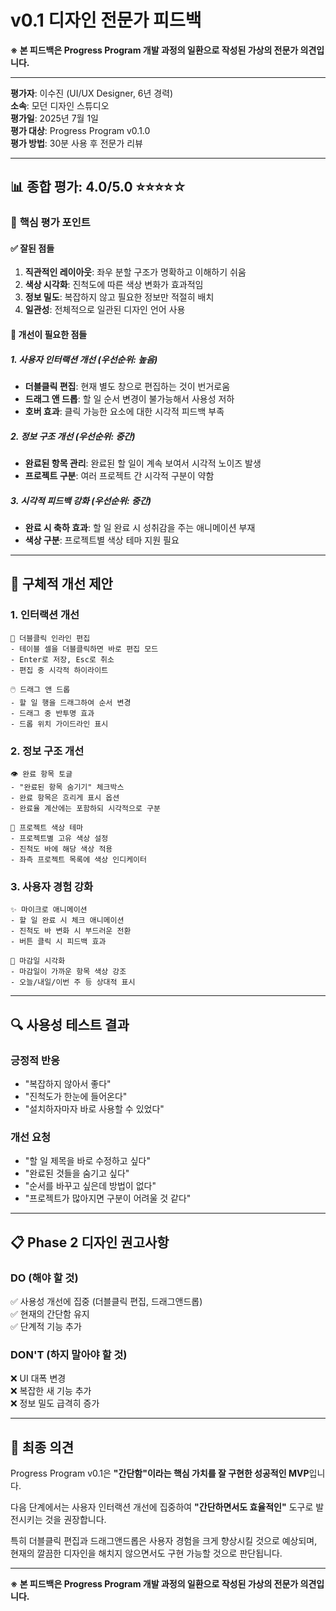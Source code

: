 ﻿# v0.1 디자인 전문가 피드백

**※ 본 피드백은 Progress Program 개발 과정의 일환으로 작성된 가상의 전문가 의견입니다.**

---

**평가자**: 이수진 (UI/UX Designer, 6년 경력)  
**소속**: 모던 디자인 스튜디오  
**평가일**: 2025년 7월 1일  
**평가 대상**: Progress Program v0.1.0  
**평가 방법**: 30분 사용 후 전문가 리뷰

---

## 📊 종합 평가: 4.0/5.0 ⭐⭐⭐⭐☆

### 🎯 **핵심 평가 포인트**

#### ✅ **잘된 점들**
1. **직관적인 레이아웃**: 좌우 분할 구조가 명확하고 이해하기 쉬움
2. **색상 시각화**: 진척도에 따른 색상 변화가 효과적임
3. **정보 밀도**: 복잡하지 않고 필요한 정보만 적절히 배치
4. **일관성**: 전체적으로 일관된 디자인 언어 사용

#### 🔄 **개선이 필요한 점들**

##### 1. **사용자 인터랙션 개선** (우선순위: 높음)
- **더블클릭 편집**: 현재 별도 창으로 편집하는 것이 번거로움
- **드래그 앤 드롭**: 할 일 순서 변경이 불가능해서 사용성 저하
- **호버 효과**: 클릭 가능한 요소에 대한 시각적 피드백 부족

##### 2. **정보 구조 개선** (우선순위: 중간)
- **완료된 항목 관리**: 완료된 할 일이 계속 보여서 시각적 노이즈 발생
- **프로젝트 구분**: 여러 프로젝트 간 시각적 구분이 약함

##### 3. **시각적 피드백 강화** (우선순위: 중간)
- **완료 시 축하 효과**: 할 일 완료 시 성취감을 주는 애니메이션 부재
- **색상 구분**: 프로젝트별 색상 테마 지원 필요

---

## 🎨 구체적 개선 제안

### 1. **인터랙션 개선**
```
📝 더블클릭 인라인 편집
- 테이블 셀을 더블클릭하면 바로 편집 모드
- Enter로 저장, Esc로 취소
- 편집 중 시각적 하이라이트

🖱️ 드래그 앤 드롭
- 할 일 행을 드래그하여 순서 변경
- 드래그 중 반투명 효과
- 드롭 위치 가이드라인 표시
```

### 2. **정보 구조 개선**
```
👁️ 완료 항목 토글
- "완료된 항목 숨기기" 체크박스
- 완료 항목은 흐리게 표시 옵션
- 완료율 계산에는 포함하되 시각적으로 구분

🎨 프로젝트 색상 테마
- 프로젝트별 고유 색상 설정
- 진척도 바에 해당 색상 적용
- 좌측 프로젝트 목록에 색상 인디케이터
```

### 3. **사용자 경험 강화**
```
✨ 마이크로 애니메이션
- 할 일 완료 시 체크 애니메이션
- 진척도 바 변화 시 부드러운 전환
- 버튼 클릭 시 피드백 효과

📅 마감일 시각화
- 마감일이 가까운 항목 색상 강조
- 오늘/내일/이번 주 등 상대적 표시
```

---

## 🔍 사용성 테스트 결과

### **긍정적 반응**
- "복잡하지 않아서 좋다" 
- "진척도가 한눈에 들어온다"
- "설치하자마자 바로 사용할 수 있었다"

### **개선 요청**
- "할 일 제목을 바로 수정하고 싶다"
- "완료된 것들을 숨기고 싶다" 
- "순서를 바꾸고 싶은데 방법이 없다"
- "프로젝트가 많아지면 구분이 어려울 것 같다"

---

## 📋 Phase 2 디자인 권고사항

### **DO (해야 할 것)**
✅ 사용성 개선에 집중 (더블클릭 편집, 드래그앤드롭)  
✅ 현재의 간단함 유지  
✅ 단계적 기능 추가  

### **DON'T (하지 말아야 할 것)**  
❌ UI 대폭 변경  
❌ 복잡한 새 기능 추가  
❌ 정보 밀도 급격히 증가  

---

## 🎯 최종 의견

Progress Program v0.1은 **"간단함"이라는 핵심 가치를 잘 구현한 성공적인 MVP**입니다. 

다음 단계에서는 사용자 인터랙션 개선에 집중하여 **"간단하면서도 효율적인"** 도구로 발전시키는 것을 권장합니다.

특히 더블클릭 편집과 드래그앤드롭은 사용자 경험을 크게 향상시킬 것으로 예상되며, 현재의 깔끔한 디자인을 해치지 않으면서도 구현 가능할 것으로 판단됩니다.

---

**※ 본 피드백은 Progress Program 개발 과정의 일환으로 작성된 가상의 전문가 의견입니다.** 
